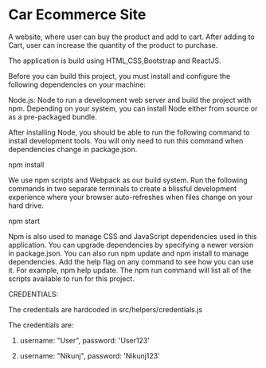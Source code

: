 # Car Ecommerce Site
A website, where user can buy the product and add to cart. After adding to Cart, user can increase the quantity of the product to purchase.

The application is build using HTML,CSS,Bootstrap and ReactJS.

Before you can build this project, you must install and configure the following dependencies on your machine:


Node.js: Node to run a development web server and build the project with npm.
Depending on your system, you can install Node either from source or as a pre-packaged bundle.

After installing Node, you should be able to run the following command to install development tools.
You will only need to run this command when dependencies change in package.json.

npm install

We use npm scripts and Webpack as our build system.
Run the following commands in two separate terminals to create a blissful development experience where your browser
auto-refreshes when files change on your hard drive.

npm start

Npm is also used to manage CSS and JavaScript dependencies used in this application. You can upgrade dependencies by
specifying a newer version in package.json. You can also run npm update and npm install to manage dependencies.
Add the help flag on any command to see how you can use it. For example, npm help update.
The npm run command will list all of the scripts available to run for this project.


CREDENTIALS: 

The credentials are hardcoded in src/helpers/credentials.js

The credentials are: 

 1.   username: "User",
      password: 'User123'

 2.   username: "Nikunj",
      password: 'Nikunj123'



